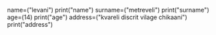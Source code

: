 name=("levani")
print("name")
surname=("metreveli")
print("surname")
age=(14)
print("age")
address=("kvareli discrit vilage chikaani")
print("address")









